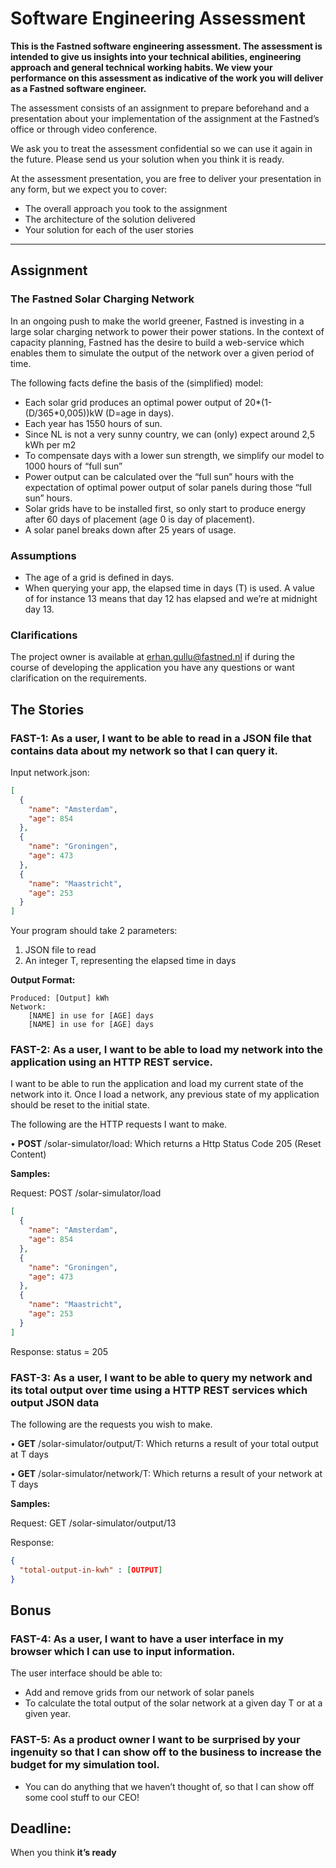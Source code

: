 # Software Engineering Assessment

**This is the Fastned software engineering assessment. The assessment is intended to give us insights into your technical abilities, engineering approach and general technical working habits. We view your performance on this assessment as indicative of the work you will deliver as a Fastned software engineer.**

The assessment consists of an assignment to prepare beforehand and a presentation about your implementation of the assignment at the Fastned’s office or through video conference.

We ask you to treat the assessment confidential so we can use it again in the future. Please send us your solution when you think it is ready.

At the assessment presentation, you are free to deliver your presentation in any form, but we expect you to cover:

* The overall approach you took to the assignment
* The architecture of the solution delivered
* Your solution for each of the user stories

---

## Assignment

### The Fastned Solar Charging Network

In an ongoing push to make the world greener, Fastned is investing in a large solar charging network to power their power stations. In the context of capacity planning, Fastned has the desire to build a web-service which enables them to simulate the output of the network over a given period of time.

The following facts define the basis of the (simplified) model:

* Each solar grid produces an optimal power output of 20*(1-(D/365*0,005))kW (D=age in days).
* Each year has 1550 hours of sun.
* Since NL is not a very sunny country, we can (only) expect around 2,5 kWh per m2
* To compensate days with a lower sun strength, we simplify our model to 1000 hours of “full sun”
* Power output can be calculated over the “full sun” hours with the expectation of optimal power output of solar panels during those “full sun” hours.
* Solar grids have to be installed first, so only start to produce energy after 60 days of placement (age 0 is day of placement).
* A solar panel breaks down after 25 years of usage.

### Assumptions

* The age of a grid is defined in days.
* When querying your app, the elapsed time in days (T) is used. A value of for instance 13 means that day 12 has elapsed and we’re at midnight day 13.

### Clarifications

The project owner is available at [erhan.gullu@fastned.nl](mailto:erhan.gullu@fastned.nl) if during the course of developing the application you have any questions or want clarification on the requirements.

## The Stories

### FAST-1: As a user, I want to be able to read in a JSON file that contains data about my network so that I can query it.

Input network.json:

```json
[
  {
    "name": "Amsterdam",
    "age": 854
  },
  {
    "name": "Groningen",
    "age": 473
  },
  {
    "name": "Maastricht",
    "age": 253
  }
]
```

Your program should take 2 parameters:

1. JSON file to read
2. An integer T, representing the elapsed time in days

**Output Format:**

```shell
Produced: [Output] kWh
Network:
	[NAME] in use for [AGE] days
	[NAME] in use for [AGE] days
```

### FAST-2: As a user, I want to be able to load my network into the application using an HTTP REST service.

I want to be able to run the application and load my current state of the network into it. Once I load a network, any previous state of my application should be reset to the initial state.

The following are the HTTP requests I want to make.

• **POST** /solar-simulator/load: Which returns a Http Status Code 205 (Reset Content)

**Samples:**

Request: POST /solar-simulator/load

```json
[
  {
    "name": "Amsterdam",
    "age": 854
  },
  {
    "name": "Groningen",
    "age": 473
  },
  {
    "name": "Maastricht",
    "age": 253
  }
]
```

Response: status = 205

### FAST-3: As a user, I want to be able to query my network and its total output over time using a HTTP REST services which output JSON data

The following are the requests you wish to make.

• **GET** /solar-simulator/output/T: Which returns a result of your total output at T days

• **GET** /solar-simulator/network/T: Which returns a result of your network at T days

**Samples:**

Request: GET /solar-simulator/output/13

Response:

```json
{ 
  "total-output-in-kwh" : [OUTPUT]
}
```

## Bonus

### FAST-4: As a user, I want to have a user interface in my browser which I can use to input information.

The user interface should be able to:

* Add and remove grids from our network of solar panels
* To calculate the total output of the solar network at a given day T or at a given year.

### FAST-5: As a product owner I want to be surprised by your ingenuity so that I can show off to the business to increase the budget for my simulation tool.

* You can do anything that we haven’t thought of, so that I can show off some cool stuff to our CEO!

## Deadline: ##

When you think **it’s ready**
